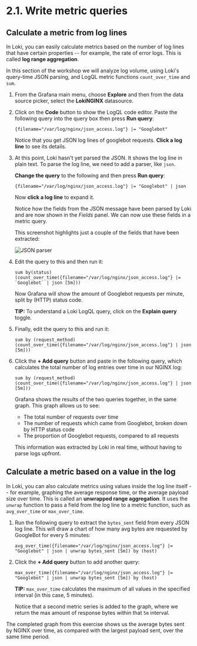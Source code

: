 # 2.1. Write metric queries

## Calculate a metric from log lines

In Loki, you can easily calculate metrics based on the number of log lines that have certain properties -- for example, the rate of error logs. This is called **log range aggregation**. 

In this section of the workshop we will analyze log volume, using Loki's query-time JSON parsing, and LogQL metric functions `count_over_time` and `sum`.

1.  From the Grafana main menu, choose **Explore** and then from the data source picker, select the **LokiNGINX** datasource.

1.  Click on the **Code** button to show the LogQL code editor. Paste the following query into the query box then press **Run query**:

    ```
    {filename="/var/log/nginx/json_access.log"} |= "Googlebot"
    ```

    Notice that you get JSON log lines of googlebot requests. **Click a log line** to see its details.

1.  At this point, Loki hasn't yet parsed the JSON. It shows the log line in plain text. To parse the log line, we need to add a parser, like `json`.

    **Change the query** to the following and then press **Run query**:

    ```
    {filename="/var/log/nginx/json_access.log"} |= "Googlebot" | json
    ```

    Now **click a log line** to expand it. 
    
    Notice how the fields from the JSON message have been parsed by Loki and are now shown in the _Fields_ panel. We can now use these fields in a metric query. 
    
    This screenshot highlights just a couple of the fields that have been extracted:

    ![JSON parser](/img/metric-json-extract.png)

1.  Edit the query to this and then run it:

    ```
    sum by(status) (count_over_time({filename="/var/log/nginx/json_access.log"} |= `Googlebot` | json [5m]))
    ```

    Now Grafana will show the amount of Googlebot requests per minute, split by (HTTP) status code.

    **TIP:** To understand a Loki LogQL query, click on the **Explain query** toggle.

1.  Finally, edit the query to this and run it:

    ```
    sum by (request_method) (count_over_time({filename="/var/log/nginx/json_access.log"} | json [5m]))
    ```

1.  Click the **+ Add query** button and paste in the following query, which calculates the total number of log entries over time in our NGINX log:

    ```
    sum by (request_method) (count_over_time({filename="/var/log/nginx/json_access.log"} | json [5m]))
    ```

    Grafana shows the results of the two queries together, in the same graph. This graph allows us to see:

    - The total number of requests over time
    - The number of requests which came from Googlebot, broken down by HTTP status code
    - The proportion of Googlebot requests, compared to all requests

    This information was extracted by Loki in real time, without having to parse logs upfront.

## Calculate a metric based on a value in the log

In Loki, you can also calculate metrics using values inside the log line itself -- for example, graphing the average response time, or the average payload size over time. This is called an **unwrapped range aggregation**. It uses the `unwrap` function to pass a field from the log line to a metric function, such as `avg_over_time` or `max_over_time`.

1. Run the following query to extract the `bytes_sent` field from every JSON log line. This will draw a chart of how many avg bytes are requested by GoogleBot for every 5 minutes:

    ```
    avg_over_time({filename="/var/log/nginx/json_access.log"} |= "Googlebot" | json | unwrap bytes_sent [5m]) by (host)
    ```

2. Click the **+ Add query** button to add another query:

    ```
    max_over_time({filename="/var/log/nginx/json_access.log"} |= "Googlebot" | json | unwrap bytes_sent [5m]) by (host)
    ```

    **TIP:** `max_over_time` calculates the maximum of all values in the specified interval (in this case, 5 minutes).

    Notice that a second metric series is added to the graph, where we return the max amount of response bytes within that `5m` interval.

The completed graph from this exercise shows us the average bytes sent by NGINX over time, as compared with the largest payload sent, over the same time period.

